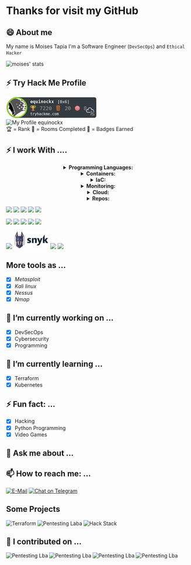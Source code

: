  
# Thanks for visit my GitHub

## 😄 About me

My name is Moises Tapia I'm a Software Engineer (`DevSecOps`) and `Ethical Hacker`


![moises' stats](https://github-readme-stats.vercel.app/api?username=moisestapia&show_icons=true)<br>

## ⚡ Try Hack Me Profile 

![tryhackme](https://github.com/MoisesTapia/tryhackmeequinockx/blob/master/equinockx5.png)<br>
![My Profile equinockx](https://tryhackme.com/p/equinockx)<br>
 🏆 = Rank 🚪 = Rooms Completed 🎯 = Badges Earned 


## ⚡ I work With ....

 <details align="center">
    <summary align="center"><strong>Programming Languages:</strong></summary>
     <table align="center">
         <tr align="center">
             <td  align = "center"><img src="https://www.vectorlogo.zone/logos/java/java-ar21.svg" alt="java" border="0"><br></td>
             <td  align = "center"><img src="https://www.vectorlogo.zone/logos/python/python-ar21.svg" alt="Python" border="0"><br></td>
             <td  align = "center"><img src="https://www.vectorlogo.zone/logos/gnu_bash/gnu_bash-ar21.svg" alt="bash" border="0"><br></td>
         </tr>
     </table>
        </details>
 <details align="center">
    <summary align="center"><strong>Containers:</strong></summary>
     <table align="center">
         <tr align="center">
             <td  align = "center"><img src="https://www.vectorlogo.zone/logos/docker/docker-ar21.svg" alt="arch" border="0"><br></td>
         </tr>
     </table>
        </details>
 <details align="center">
    <summary align="center"><strong>IaC:</strong></summary>
     <table align="center">
         <tr align="center">
             <td  align = "center"><img src="https://www.vectorlogo.zone/logos/terraformio/terraformio-ar21.svg" alt="arch" border="0"><br></td>
             <td  align = "center"><img src="https://www.vectorlogo.zone/logos/chefio/chefio-ar21.svg" border="0"><br></td>
             <td  align = "center"><img src="https://www.vectorlogo.zone/logos/ansible/ansible-ar21.svg" border="0"><br></td>
         </tr>
     </table>
        </details>
<details align="center">
    <summary align="center"><strong>Monitoring:</strong></summary>
     <table align="center">
         <tr align="center">
             <td  align = "center"><img src="https://www.vectorlogo.zone/logos/grafana/grafana-ar21.svg" alt="arch" border="0"><br></td>
             <td  align = "center"><img src="https://www.vectorlogo.zone/logos/zabbix/zabbix-ar21.svg" border="0"><br></td>
             <td  align = "center"><img src="https://www.vectorlogo.zone/logos/prometheusio/prometheusio-ar21.svg" border="0"><br></td>
             <td  align = "center"><img src="https://www.vectorlogo.zone/logos/influxdata/influxdata-ar21.svg" border="0"><br></td>
         </tr>
     </table>
        </details>
 <details align="center">
    <summary align="center"><strong>Cloud:</strong></summary>
     <table align="center">
         <tr align="center">
             <td  align = "center"><img src="https://www.vectorlogo.zone/logos/amazon_aws/amazon_aws-ar21.svg" alt="arch" border="0"><br></td>
         </tr>
     </table>
        </details>
 <details align="center">
    <summary align="center"><strong>Repos:</strong></summary>
     <table align="center">
         <tr align="center">
             <td  align = "center"><img src="https://www.vectorlogo.zone/logos/gitlab/gitlab-ar21.svg" alt="arch" border="0"><br></td>
             <td  align = "center"><img src="https://www.vectorlogo.zone/logos/github/github-ar21.svg" alt="arch" border="0"><br></td>
         </tr>
     </table>
        </details>

<code><img height="50" src="https://www.vectorlogo.zone/logos/archlinux/archlinux-ar21.svg"></code>
<code><img height="50" src="https://www.vectorlogo.zone/logos/linux/linux-ar21.svg"></code>
<code><img height="50" src="https://img.icons8.com/color/96/000000/kali-linux.png"></code>
<code><img height="50" src="https://img.icons8.com/color/96/000000/centos.png"></code>
<code><img height="50" src="https://github.com/konpa/devicon/blob/master/icons/windows8/windows8-original.svg"></code>


<code><img height="50" src="https://upload.wikimedia.org/wikipedia/commons/3/38/Metasploit_logo_and_wordmark.png"></code>
<code><img height="50" src="https://img.icons8.com/windows/128/000000/hackerrank.png"></code>
<code><img height="50" src="https://cdn.icon-icons.com/icons2/2148/PNG/128/nmap_icon_132152.png"></code>
<code><img height="50" src="https://www.maltego.com/img/maltego-logo/maltego-horizontal.png"></code>
<code><img height="50" src="https://www.sleuthkit.org/picts/renzik_sm.jpg"></code>

<code><img height="50" src="https://www.vectorlogo.zone/logos/vaultproject/vaultproject-ar21.svg"></code>
<code><img height="50" src="https://github.com/cncf/landscape/blob/master/hosted_logos/snyk.svg"></code>
<code><img height="50" src="https://www.vectorlogo.zone/logos/anchoreio/anchoreio-ar21.svg"></code>
<code><img height="50" src="https://www.vectorlogo.zone/logos/aquasec/aquasec-ar21.svg"></code>


## More tools as ...

 - [X] _Metasploit_
 - [X] _Kali linux_
 - [X] _Nessus_
 - [X] _Nmap_

## 🔭 I’m currently working on ...

- [X] DevSecOps
- [X] Cybersecurity
- [X] Programming

## 🌱 I’m currently learning ...
- [X] Terraform
- [X] Kubernetes

## ⚡ Fun fact: ...

- [X] Hacking
- [X] Python Programming
- [X] Video Games

## 💬 Ask me about ...
## 📫 How to reach me: ...

[![E-Mail](https://img.shields.io/badge/--email?label=E-mail&logo=Gmail&style=social)](mailto:moisestapia@gmail.com)
[![Chat on Telegram](https://img.shields.io/badge/--telegram?label=Telegram&logo=Telegram&style=social)](https://t.me/equinockx)

## Some Projects

![Terraform](https://github-readme-stats.vercel.app/api/pin?username=moisestapia&repo=Infra-Basic&title_color=fff&icon_color=f9f9f9&text_color=9f9f9f&bg_color=151515) 
![Pentesting Laba](https://github-readme-stats.vercel.app/api/pin?username=moisestapia&repo=Pentesting-lab&title_color=fff&icon_color=f9f9f9&text_color=9f9f9f&bg_color=151515)
![Hack Stack](https://github-readme-stats.vercel.app/api/pin?username=moisestapia&repo=Hack-Stack&title_color=fff&icon_color=f9f9f9&text_color=9f9f9f&bg_color=151515)

## 🔭 I contributed on ...

![Pentesting Lba](https://github-readme-stats.vercel.app/api/pin?username=htr-tech&repo=zphisher&title_color=fff&icon_color=f9f9f9&text_color=9f9f9f&bg_color=151515)
![Pentesting Lba](https://github-readme-stats.vercel.app/api/pin?username=dev-sec&repo=cis-docker-benchmark&title_color=fff&icon_color=f9f9f9&text_color=9f9f9f&bg_color=151515)
![Pentesting Lba](https://github-readme-stats.vercel.app/api/pin?username=aboul3la&repo=Sublist3r&title_color=fff&icon_color=f9f9f9&text_color=9f9f9f&bg_color=151515)
![Pentesting Lba](https://github-readme-stats.vercel.app/api/pin?username=DarkSecDevelopers&repo=HiddenEye&title_color=fff&icon_color=f9f9f9&text_color=9f9f9f&bg_color=151515)

<!--
**MoisesTapia/moisestapia** is a ✨ _special_ ✨ repository because its `README.md` (this file) appears on your GitHub profile.
Here are some ideas to get you started:
- 👯 I’m looking to collaborate on ...
- 🤔 I’m looking for help with ...
- 😄 Pronouns: ...
-->
